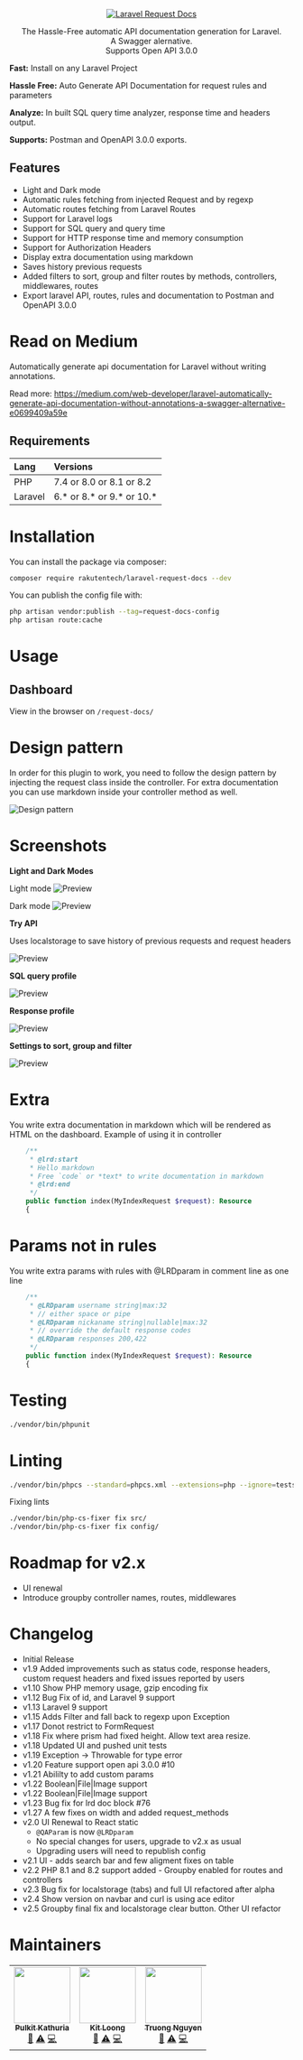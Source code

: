 <p align="center">
  <a href="https://github.com/rakutentech/laravel-request-docs">
    <img alt="Laravel Request Docs" src="https://imgur.com/2NvLKn2.png">
  </a>
</p>

<p align="center">
  The Hassle-Free automatic API documentation generation for Laravel. <br>
  A Swagger alernative. <br>
  Supports Open API 3.0.0
</p>

**Fast:** Install on any Laravel Project

**Hassle Free:** Auto Generate API Documentation for request rules and parameters

**Analyze:** In built SQL query time analyzer, response time and headers output.

**Supports:** Postman and OpenAPI 3.0.0 exports.

## Features

- Light and Dark mode
- Automatic rules fetching from injected Request and by regexp
- Automatic routes fetching from Laravel Routes
- Support for Laravel logs
- Support for SQL query and query time
- Support for HTTP response time and memory consumption
- Support for Authorization Headers
- Display extra documentation using markdown
- Saves history previous requests
- Added filters to sort, group and filter routes by methods, controllers, middlewares, routes
- Export laravel API, routes, rules and documentation to Postman and OpenAPI 3.0.0

# Read on Medium

Automatically generate api documentation for Laravel without writing annotations.

Read more: https://medium.com/web-developer/laravel-automatically-generate-api-documentation-without-annotations-a-swagger-alternative-e0699409a59e

## Requirements

| Lang    | Versions                  |
| :------ |:--------------------------|
| PHP     | 7.4 or 8.0 or 8.1 or 8.2  |
| Laravel | 6.* or 8.* or 9.* or 10.* |

# Installation

You can install the package via composer:

```bash
composer require rakutentech/laravel-request-docs --dev
```


You can publish the config file with:

```bash
php artisan vendor:publish --tag=request-docs-config
php artisan route:cache
```

# Usage

## Dashboard

View in the browser on ``/request-docs/``

# Design pattern

In order for this plugin to work, you need to follow the design pattern by injecting the request class inside the controller.
For extra documentation you can use markdown inside your controller method as well.

![Design pattern](https://imgur.com/yXjq3jp.png)

# Screenshots

**Light and Dark Modes**

Light mode
![Preview](https://imgur.com/2s1SrKm.png)

Dark mode
![Preview](https://imgur.com/76sk7Lq.png)

**Try API**

Uses localstorage to save history of previous requests and request headers

![Preview](https://imgur.com/q3d7pw2.png)

**SQL query profile**

![Preview](https://imgur.com/8PLLlHv.png)

**Response profile**

![Preview](https://imgur.com/fd09jw1.png)

**Settings to sort, group and filter**

![Preview](https://imgur.com/qHq1pjr.png)


# Extra

You write extra documentation in markdown which will be rendered as HTML on the dashboard.
Example of using it in controller

```php
    /**
     * @lrd:start
     * Hello markdown
     * Free `code` or *text* to write documentation in markdown
     * @lrd:end
     */
    public function index(MyIndexRequest $request): Resource
    {
```

# Params not in rules

You write extra params with rules with @LRDparam in comment line as one line

```php
    /**
     * @LRDparam username string|max:32
     * // either space or pipe
     * @LRDparam nickaname string|nullable|max:32
     * // override the default response codes
     * @LRDparam responses 200,422
     */
    public function index(MyIndexRequest $request): Resource
    {
```

# Testing

```bash
./vendor/bin/phpunit
```

# Linting

```bash
./vendor/bin/phpcs --standard=phpcs.xml --extensions=php --ignore=tests/migrations config/ src/
```

Fixing lints

```bash
./vendor/bin/php-cs-fixer fix src/
./vendor/bin/php-cs-fixer fix config/
```

# Roadmap for v2.x

- UI renewal
- Introduce groupby controller names, routes, middlewares

# Changelog

- Initial Release
- v1.9 Added improvements such as status code, response headers, custom request headers and fixed issues reported by users
- v1.10 Show PHP memory usage, gzip encoding fix
- v1.12 Bug Fix of id, and Laravel 9 support
- v1.13 Laravel 9 support
- v1.15 Adds Filter and fall back to regexp upon Exception
- v1.17 Donot restrict to FormRequest
- v1.18 Fix where prism had fixed height. Allow text area resize.
- v1.18 Updated UI and pushed unit tests
- v1.19 Exception -> Throwable for type error
- v1.20 Feature support open api 3.0.0 #10
- v1.21 Abililty to add custom params
- v1.22 Boolean|File|Image support
- v1.22 Boolean|File|Image support
- v1.23 Bug fix for lrd doc block #76
- v1.27 A few fixes on width and added request_methods
- v2.0 UI Renewal to React static
    - `@QAParam` is now `@LRDparam`
    - No special changes for users, upgrade to v2.x as usual
    - Upgrading users will need to republish config
- v2.1 UI - adds search bar and few aligment fixes on table
- v2.2 PHP 8.1 and 8.2 support added
       - Groupby enabled for routes and controllers
- v2.3 Bug fix for localstorage (tabs) and full UI refactored after alpha
- v2.4 Show version on navbar and curl is using ace editor
- v2.5 Groupby final fix and localstorage clear button. Other UI refactor


# Maintainers

<table>
  <tr>
    <td align="center"><a href="https://kevincobain2000.github.io"><img src="https://avatars2.githubusercontent.com/u/629055?v=4" width="100px;" alt=""/><br /><sub><b>Pulkit Kathuria</b></sub></a><br /><a href="https://github.com/kevincobain2000/laravel-alert-notifications/pulls?q=is%3Apr+reviewed-by%3Akevincobain2000" title="Reviewed Pull Requests">👀</a> <a href="https://github.com/kevincobain2000/laravel-alert-notifications/commits?author=kevincobain2000" title="Tests">⚠️</a> <a href="https://github.com/kevincobain2000/laravel-alert-notifications/commits?author=kevincobain2000" title="Code">💻</a></td>
    <td align="center"><a href="https://github.com/kitloong"><img src="https://avatars2.githubusercontent.com/u/7660346?v=4" width="100px;" alt=""/><br /><sub><b>Kit Loong</b></sub></a><br /><a href="https://github.com/kevincobain2000/laravel-alert-notifications/pulls?q=is%3Apr+reviewed-by%3Akitloong" title="Reviewed Pull Requests">👀</a> <a href="https://github.com/kevincobain2000/laravel-alert-notifications/commits?author=kitloong" title="Tests">⚠️</a> <a href="https://github.com/kevincobain2000/laravel-alert-notifications/commits?author=kitloong" title="Code">💻</a></td>
    <td align="center"><a href="https://github.com/truongns"><img src="https://avatars2.githubusercontent.com/u/11814875?v=4" width="100px;" alt=""/><br /><sub><b>Truong Nguyen</b></sub></a><br /><a href="https://github.com/kevincobain2000/laravel-alert-notifications/pulls?q=is%3Apr+reviewed-by%3Atruongns" title="Reviewed Pull Requests">👀</a> <a href="https://github.com/kevincobain2000/laravel-alert-notifications/commits?author=truongns" title="Tests">⚠️</a> <a href="https://github.com/kevincobain2000/laravel-alert-notifications/commits?author=truongns" title="Code">💻</a></td>
  </tr>
</table>

